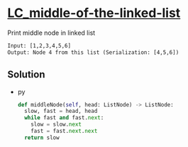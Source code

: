 # [LC_middle-of-the-linked-list](https://leetcode.com/problems/middle-of-the-linked-list)

Print middle node in linked list

```txt
Input: [1,2,3,4,5,6]
Output: Node 4 from this list (Serialization: [4,5,6])
```

## Solution

* py

  ```py
  def middleNode(self, head: ListNode) -> ListNode:
    slow, fast = head, head
    while fast and fast.next:
      slow = slow.next
      fast = fast.next.next
    return slow
  ```
